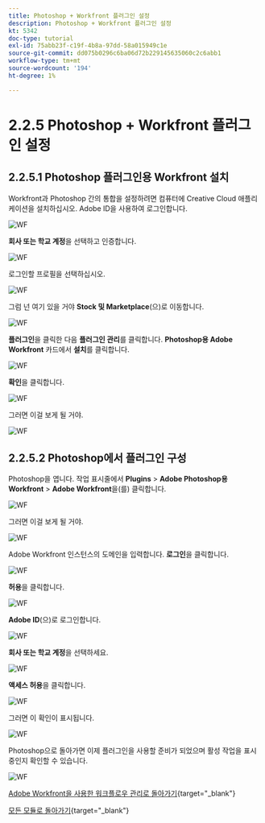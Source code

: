 ```yaml
---
title: Photoshop + Workfront 플러그인 설정
description: Photoshop + Workfront 플러그인 설정
kt: 5342
doc-type: tutorial
exl-id: 75abb23f-c19f-4b8a-97dd-58a015949c1e
source-git-commit: dd075b0296c6ba06d72b229145635060c2c6abb1
workflow-type: tm+mt
source-wordcount: '194'
ht-degree: 1%

---
```


# 2.2.5 Photoshop + Workfront 플러그인 설정

## 2.2.5.1 Photoshop 플러그인용 Workfront 설치

Workfront과 Photoshop 간의 통합을 설정하려면 컴퓨터에 Creative Cloud 애플리케이션을 설치하십시오. Adobe ID을 사용하여 로그인합니다.

![WF](./images/wf1.png)

**회사 또는 학교 계정**&#x200B;을 선택하고 인증합니다.

![WF](./images/wf2.png)

로그인할 프로필을 선택하십시오.

![WF](./images/wf3.png)

그럼 넌 여기 있을 거야 **Stock 및 Marketplace**(으)로 이동합니다.

![WF](./images/wf4.png)

**플러그인**&#x200B;을 클릭한 다음 **플러그인 관리**&#x200B;를 클릭합니다. **Photoshop용 Adobe Workfront** 카드에서 **설치**&#x200B;를 클릭합니다.

![WF](./images/wf5.png)

**확인**&#x200B;을 클릭합니다.

![WF](./images/wf6.png)

그러면 이걸 보게 될 거야.

![WF](./images/wf7.png)

## 2.2.5.2 Photoshop에서 플러그인 구성

Photoshop을 엽니다. 작업 표시줄에서 **Plugins** > **Adobe Photoshop용 Workfront** > **Adobe Workfront**&#x200B;을(를) 클릭합니다.

![WF](./images/wf8.png)

그러면 이걸 보게 될 거야.

![WF](./images/wf9.png)

Adobe Workfront 인스턴스의 도메인을 입력합니다. **로그인**&#x200B;을 클릭합니다.

![WF](./images/wf10.png)

**허용**&#x200B;을 클릭합니다.

![WF](./images/wf11.png)

**Adobe ID**(으)로 로그인합니다.

![WF](./images/wf12.png)

**회사 또는 학교 계정**&#x200B;을 선택하세요.

![WF](./images/wf13.png)

**액세스 허용**&#x200B;을 클릭합니다.

![WF](./images/wf14.png)

그러면 이 확인이 표시됩니다.

![WF](./images/wf15.png)

Photoshop으로 돌아가면 이제 플러그인을 사용할 준비가 되었으며 활성 작업을 표시 중인지 확인할 수 있습니다.

![WF](./images/wf16.png)

[Adobe Workfront을 사용한 워크플로우 관리로 돌아가기](./workfront.md){target="_blank"}

[모든 모듈로 돌아가기](./../../../overview.md){target="_blank"}
